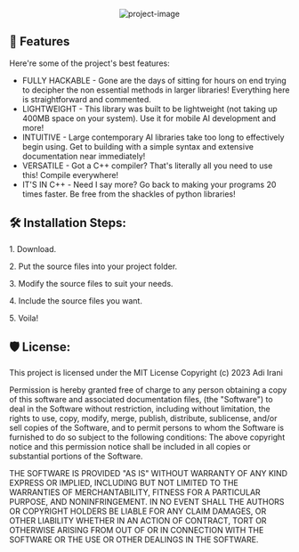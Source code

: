 <p align="center"><img src="https://socialify.git.ci/adiirani/Hyperion/image?description=1&amp;descriptionEditable=AI%2C%20your%20way&amp;font=Source%20Code%20Pro&amp;forks=1&amp;issues=1&amp;language=1&amp;logo=https%3A%2F%2Fi.gifer.com%2Fembedded%2Fdownload%2F7Td.gif&amp;name=1&amp;owner=1&amp;pattern=Formal%20Invitation&amp;pulls=1&amp;stargazers=1&amp;theme=Dark" alt="project-image"></p>

  
  
<h2>🧐 Features</h2>

Here're some of the project's best features:

*   FULLY HACKABLE - Gone are the days of sitting for hours on end trying to decipher the non essential methods in larger libraries! Everything here is straightforward and commented.
*   LIGHTWEIGHT - This library was built to be lightweight (not taking up 400MB space on your system). Use it for mobile AI development and more!
*   INTUITIVE - Large contemporary AI libraries take too long to effectively begin using. Get to building with a simple syntax and extensive documentation near immediately!
*   VERSATILE - Got a C++ compiler? That's literally all you need to use this! Compile everywhere!
*   IT'S IN C++ - Need I say more? Go back to making your programs 20 times faster. Be free from the shackles of python libraries!

<h2>🛠️ Installation Steps:</h2>

<p>1. Download.</p>

<p>2. Put the source files into your project folder.</p>

<p>3. Modify the source files to suit your needs.</p>

<p>4. Include the source files you want.</p>

<p>5. Voila!</p>

<h2>🛡️ License:</h2>

This project is licensed under the MIT License Copyright (c) 2023 Adi Irani 

Permission is hereby granted free of charge to any person obtaining a copy of this software and associated documentation files, (the "Software") to deal in the Software without restriction, including without limitation, the rights to use, copy, modify, merge, publish, distribute, sublicense, and/or sell copies of the Software, and to permit persons to whom the Software is furnished to do so subject to the following conditions: The above copyright notice and this permission notice shall be included in all copies or substantial portions of the Software. 

THE SOFTWARE IS PROVIDED "AS IS" WITHOUT WARRANTY OF ANY KIND EXPRESS OR IMPLIED, INCLUDING BUT NOT LIMITED TO THE WARRANTIES OF MERCHANTABILITY, FITNESS FOR A PARTICULAR PURPOSE, AND NONINFRINGEMENT. IN NO EVENT SHALL THE AUTHORS OR COPYRIGHT HOLDERS BE LIABLE FOR ANY CLAIM DAMAGES, OR OTHER LIABILITY WHETHER IN AN ACTION OF CONTRACT, TORT OR OTHERWISE ARISING FROM OUT OF OR IN CONNECTION WITH THE SOFTWARE OR THE USE OR OTHER DEALINGS IN THE SOFTWARE.
